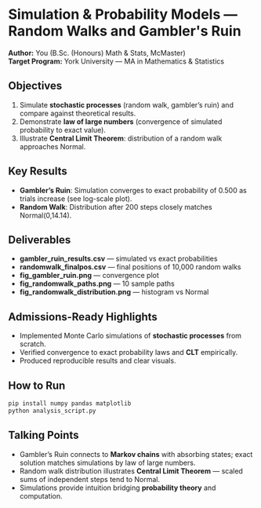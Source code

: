 
# Simulation & Probability Models — Random Walks and Gambler's Ruin

**Author:** You (B.Sc. (Honours) Math & Stats, McMaster)  
**Target Program:** York University — MA in Mathematics & Statistics

## Objectives
1. Simulate **stochastic processes** (random walk, gambler’s ruin) and compare against theoretical results.
2. Demonstrate **law of large numbers** (convergence of simulated probability to exact value).
3. Illustrate **Central Limit Theorem**: distribution of a random walk approaches Normal.

## Key Results
- **Gambler’s Ruin**: Simulation converges to exact probability of 0.500 as trials increase (see log-scale plot).
- **Random Walk**: Distribution after 200 steps closely matches Normal(0,14.14).

## Deliverables
- **gambler_ruin_results.csv** — simulated vs exact probabilities
- **randomwalk_finalpos.csv** — final positions of 10,000 random walks
- **fig_gambler_ruin.png** — convergence plot
- **fig_randomwalk_paths.png** — 10 sample paths
- **fig_randomwalk_distribution.png** — histogram vs Normal

## Admissions-Ready Highlights
- Implemented Monte Carlo simulations of **stochastic processes** from scratch.
- Verified convergence to exact probability laws and **CLT** empirically.
- Produced reproducible results and clear visuals.

## How to Run
```bash
pip install numpy pandas matplotlib
python analysis_script.py
```

## Talking Points
- Gambler’s Ruin connects to **Markov chains** with absorbing states; exact solution matches simulations by law of large numbers.
- Random walk distribution illustrates **Central Limit Theorem** — scaled sums of independent steps tend to Normal.
- Simulations provide intuition bridging **probability theory** and computation.
